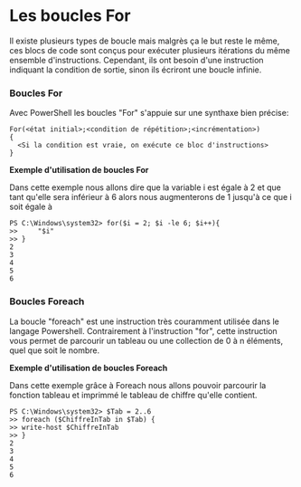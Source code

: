 # Les boucles For
Il existe plusieurs types de boucle mais malgrès ça le but reste le même, ces blocs de code sont conçus pour exécuter plusieurs itérations du même ensemble d'instructions. Cependant, ils ont besoin d'une instruction indiquant la condition de sortie, sinon ils écriront une boucle infinie.

### Boucles For

Avec PowerShell les boucles "For" s'appuie sur une synthaxe bien précise:
```
For(<état initial>;<condition de répétition>;<incrémentation>)
{
  <Si la condition est vraie, on exécute ce bloc d'instructions>
}

```
__Exemple d'utilisation de boucles For__

Dans cette exemple nous allons dire que la variable i est égale à 2  et que tant qu'elle sera inférieur à 6 alors nous augmenterons de 1 jusqu'à ce que i soit égale à 
```
PS C:\Windows\system32> for($i = 2; $i -le 6; $i++){
>>     "$i"
>> }
2
3
4
5
6
```
### Boucles Foreach

La boucle "foreach" est une instruction très couramment utilisée dans le langage Powershell. Contrairement à l'instruction "for", cette instruction vous permet de parcourir un tableau ou une collection de 0 à n éléments, quel que soit le nombre.

__Exemple d'utilisation de boucles Foreach__

Dans cette exemple grâce à Foreach nous allons pouvoir parcourir la fonction tableau et imprimmé le tableau de chiffre qu'elle contient. 
```
PS C:\Windows\system32> $Tab = 2..6
>> foreach ($ChiffreInTab in $Tab) {
>> write-host $ChiffreInTab
>> }
2
3
4
5
6
```
